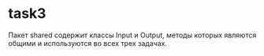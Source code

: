 # task3
Пакет shared содержит классы Input и Output, методы которых являются общими и используются во всех трех задачах.
